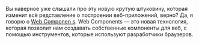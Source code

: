 Вы наверное уже слышали про эту новую крутую штуковину, которая изменит всё
редставление о построении веб-приложений, верно? Да, я говорю о [Web Componen
s][1]. Web Components — это новая технология, которая позволит нам создавать
собственные компоненты для веб, с помощью инструментов, которые используют
разработчики браузеров.

[1]: http://webcomponents.org/ 
